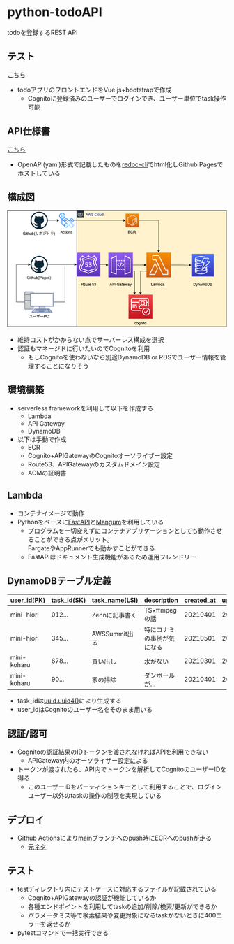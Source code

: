 # python-todoAPI
todoを登録するREST API

## テスト
[こちら](https://mini-hiori.github.io/python-todoAPI/gui.html)
- todoアプリのフロントエンドをVue.js+bootstrapで作成
    - Cognitoに登録済みのユーザーでログインでき、ユーザー単位でtask操作可能

## API仕様書
[こちら](https://mini-hiori.github.io/python-todoAPI/)
- OpenAPI(yaml)形式で記載したものを[redoc-cli](https://lunaticsol.wordpress.com/2020/05/18/generate-html-from-swagger-json-by-redoc-cli/)でhtml化しGithub Pagesでホストしている

## 構成図
![](https://raw.githubusercontent.com/mini-hiori/python-todoAPI/main/docs/architecture.png)
- 維持コストがかからない点でサーバーレス構成を選択
- 認証もマネージドに行いたいのでCognitoを利用
    - もしCognitoを使わないなら別途DynamoDB or RDSでユーザー情報を管理することになりそう

## 環境構築
- serverless frameworkを利用して以下を作成する
    - Lambda
    - API Gateway
    - DynamoDB
- 以下は手動で作成
    - ECR
    - Cognito+APIGatewayのCognitoオーソライザー設定
    - Route53、APIGatewayのカスタムドメイン設定
    - ACMの証明書

## Lambda
- コンテナイメージで動作
- Pythonをベースに[FastAPI](https://fastapi.tiangolo.com/ja/)と[Mangum](https://github.com/jordaneremieff/mangum)を利用している
    - プログラムを一切変えずにコンテナアプリケーションとしても動作させることができる点がメリット。  
    FargateやAppRunnerでも動かすことができる
    - FastAPIはドキュメント生成機能があるため運用フレンドリー

## DynamoDBテーブル定義

| user_id(PK) | task_id(SK) | task_name(LSI) | description | created_at | updated_at | 
| ---- | ---- | ---- | ---- | ---- | ---- |
| mini-hiori | 012... | Zennに記事書く | TS×ffmpegの話 | 20210401 | 20210601 | 
| mini-hiori | 345... | AWSSummit出る | 特にコナミの事例が気になる | 20210501 | 20210501 |
| mini-koharu | 678... | 買い出し | 水がない | 20210301 | 20210404 |
| mini-koharu | 90... | 家の掃除 | ダンボールが… | 20210401 | 20210501 |

- task_idは[uuid.uuid4()](https://dev.classmethod.jp/articles/how-generate-uuid-python-uuid4/)により生成する
- user_idはCognitoのユーザー名をそのまま用いる

## 認証/認可
- Cognitoの認証結果のIDトークンを渡されなければAPIを利用できない
    - APIGateway内のオーソライザー設定による
- トークンが渡されたら、API内でトークンを解析してCognitoのユーザーIDを得る
    - このユーザーIDをパーティションキーとして利用することで、ログインユーザー以外のtaskの操作の制限を実現している

## デプロイ
- Github Actionsによりmainブランチへのpush時にECRへのpushが走る
    - [元ネタ](https://dev.classmethod.jp/articles/github-action-ecr-push/)

## テスト
- testディレクトリ内にテストケースに対応するファイルが記載されている
    - Cognito+APIGatewayの認証が機能しているか
    - 各種エンドポイントを利用してtaskの追加/削除/検索/更新ができるか
    - パラメータミス等で検索結果や変更対象になるtaskがないときに400エラーを返せるか
- pytestコマンドで一括実行できる